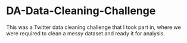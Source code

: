 # DA-Data-Cleaning-Challenge
This was a Twitter data cleaning challenge that I took part in, where we were required to clean a messy dataset and ready it for analysis.
